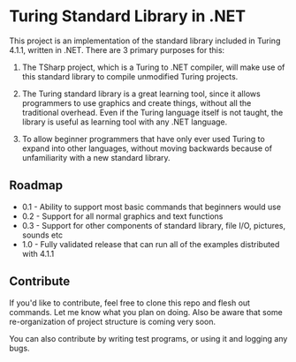 Turing Standard Library in .NET====This project is an implementation of the standard library included in Turing 4.1.1, written in .NET. There are 3 primary purposes for this:1. The TSharp project, which is a Turing to .NET compiler, will make use of this standard library to compile unmodified Turing projects.2. The Turing standard library is a great learning tool, since it allows programmers to use graphics and create things, without all the traditional overhead. Even if the Turing language itself is not taught, the library is useful as learning tool with any .NET language.3. To allow beginner programmers that have only ever used Turing to expand into other languages, without moving backwards because of unfamiliarity with a new standard library.Roadmap---+ 0.1 - Ability to support most basic commands that beginners would use+ 0.2 - Support for all normal graphics and text functions+ 0.3 - Support for other components of standard library, file I/O, pictures, sounds etc+ 1.0 - Fully validated release that can run all of the examples distributed with 4.1.1Contribute---If you'd like to contribute, feel free to clone this repo and flesh out commands. Let me know what you plan on doing. Also be aware that some re-organization of project structure is coming very soon.You can also contribute by writing test programs, or using it and logging any bugs.